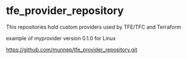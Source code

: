 # tfe_provider_repository

This repositories hold custom providers used by TFE/TFC and Terraform

example of myprovider version 0.1.0 for Linux


https://github.com/munnep/tfe_provider_repository.git

